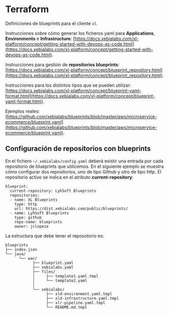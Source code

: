 # Terraform

Definiciones de blueprints para el cliente `xl`.

Instrucciones sobre cómo generar los ficheros yaml para **Applications**, **Environments** e **Infrastructure**: [https://docs.xebialabs.com/xl-platform/concept/getting-started-with-devops-as-code.html](https://docs.xebialabs.com/xl-platform/concept/getting-started-with-devops-as-code.html).

Instrucciones para gestión de **repositorios blueprints**: [https://docs.xebialabs.com/xl-platform/concept/blueprint_repository.html](https://docs.xebialabs.com/xl-platform/concept/blueprint_repository.html).

Instrucciones para los distintos tipos que se pueden utilizar: [https://docs.xebialabs.com/xl-platform/concept/blueprint-yaml-format.html](https://docs.xebialabs.com/xl-platform/concept/blueprint-yaml-format.html).

Ejemplos reales: [https://github.com/xebialabs/blueprints/blob/master/aws/microservice-ecommerce/blueprint.yaml](https://github.com/xebialabs/blueprints/blob/master/aws/microservice-ecommerce/blueprint.yaml).

## Configuración de repositorios con blueprints

En el fichero `~/.xebialabs/config.yaml` deberá existir una entrada por cada repositorio de blueprints que utilicemos. En el siguiente ejemplo se muestra cómo configurar dos repositorios, uno de tipo Github y otro de tipo http. El repositorio activo se indica en el atributo **current-repository**:

```
blueprint:
  current-repository: LyhSoft Blueprints
  repositories:
  - name: XL Blueprints
    type: http
    url: https://dist.xebialabs.com/public/blueprints/
  - name: LyhSoft Blueprints
    type: github
    repo-name: blueprints
    owner: jclopeza
```

La estructura que debe tener el reposotorio es:
```
blueprints
├── index.json
└── java/
      └── war/
            ├── blueprint.yaml
            ├── xebialabs.yaml
            ├── files/
            │     ├── template1.yaml.tmpl
            │     └── template2.yaml
            │
            └── xebialabs/
                  ├── xld-environment.yaml.tmpl
                  ├── xld-infrastructure.yaml.tmpl
                  ├── xlr-pipeline.yaml.tmpl
                  └── README.md.tmpl
```
